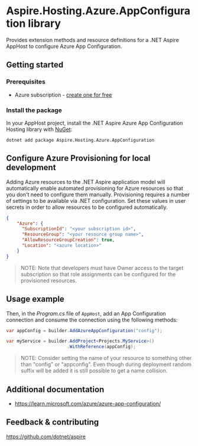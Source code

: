# Aspire.Hosting.Azure.AppConfiguration library

Provides extension methods and resource definitions for a .NET Aspire AppHost to configure Azure App Configuration.

## Getting started

### Prerequisites

- Azure subscription - [create one for free](https://azure.microsoft.com/free/)

### Install the package

In your AppHost project, install the .NET Aspire Azure App Configuration Hosting library with [NuGet](https://www.nuget.org):

```dotnetcli
dotnet add package Aspire.Hosting.Azure.AppConfiguration
```

## Configure Azure Provisioning for local development

Adding Azure resources to the .NET Aspire application model will automatically enable automated provisioning
for Azure resources so that you don't need to configure them manually. Provisioning requires a number of settings
to be available via .NET configuration. Set these values in user secrets in order to allow resources to be configured
automatically.

```json
{
    "Azure": {
      "SubscriptionId": "<your subscription id>",
      "ResourceGroup": "<your resource group name>",
      "AllowResourceGroupCreation": true,
      "Location": "<azure location>"
    }
}
```

> NOTE: Note that developers must have Owner access to the target subscription so that role assignments
> can be configured for the provisioned resources.

## Usage example

Then, in the _Program.cs_ file of `AppHost`, add an App Configuration connection and consume the connection using the following methods:

```csharp
var appConfig = builder.AddAzureAppConfiguration("config");

var myService = builder.AddProject<Projects.MyService>()
                       .WithReference(appConfig);
```

> NOTE: Consider setting the name of your resource to something other than "config" or "appconfig". Even though during deployment random suffix will be added it is still possible to get a name collision.

## Additional documentation

* https://learn.microsoft.com/azure/azure-app-configuration/

## Feedback & contributing

https://github.com/dotnet/aspire
